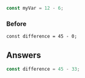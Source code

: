 ```javascript
const myVar = 12 - 6;
```
### Before

```
const difference = 45 - 0;
```
## Answers
```javascript
const difference = 45 - 33;
```

